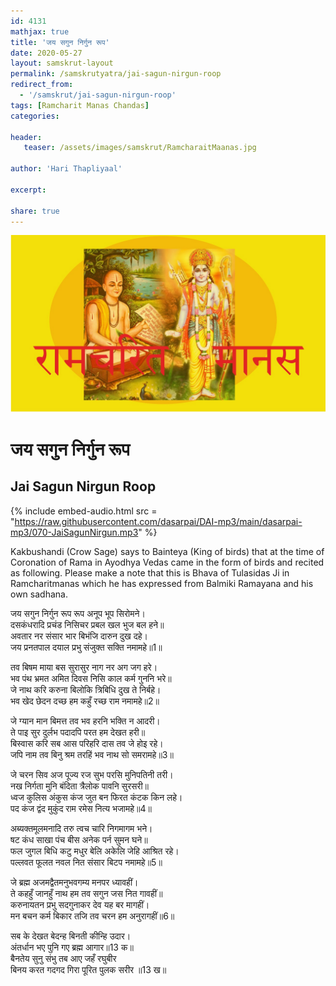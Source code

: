 ```yaml
---    
id: 4131    
mathjax: true    
title: 'जय सगुन निर्गुन रूप'    
date: 2020-05-27    
layout: samskrut-layout 
permalink: /samskrutyatra/jai-sagun-nirgun-roop
redirect_from: 
  - '/samskrut/jai-sagun-nirgun-roop'
tags: [Ramcharit Manas Chandas]    
categories:    
    
header:    
   teaser: /assets/images/samskrut/RamcharaitMaanas.jpg    
    
author: 'Hari Thapliyaal'    
    
excerpt:    
    
share: true    
---    
```

    
![](/assets/images/samskrut/RamcharaitMaanas.jpg)    
    
# जय सगुन निर्गुन रूप    
## Jai Sagun Nirgun Roop    
    
{% include embed-audio.html src = "https://raw.githubusercontent.com/dasarpai/DAI-mp3/main/dasarpai-mp3/070-JaiSagunNirgun.mp3" %}     
    
    
Kakbushandi (Crow Sage) says to Bainteya (King of birds) that at the time of Coronation of Rama in Ayodhya Vedas came in the form of birds and recited as following. Please make a note that this is Bhava of Tulasidas Ji in Ramcharitmanas which he has expressed from Balmiki Ramayana and his own sadhana.    
    
जय सगुन निर्गुन रूप रूप अनूप भूप सिरोमने।    
दसकंधरादि प्रचंड निसिचर प्रबल खल भुज बल हने॥    
अवतार नर संसार भार बिभंजि दारुन दुख दहे।    
जय प्रनतपाल दयाल प्रभु संजुक्त सक्ति नमामहे॥1॥    
    
तव बिषम माया बस सुरासुर नाग नर अग जग हरे।    
भव पंथ भ्रमत अमित दिवस निसि काल कर्म गुननि भरे॥    
जे नाथ करि करुना बिलोकि त्रिबिधि दुख ते निर्बहे।    
भव खेद छेदन दच्छ हम कहुँ रच्छ राम नमामहे॥2॥    
    
जे ग्यान मान बिमत्त तव भव हरनि भक्ति न आदरी।    
ते पाइ सुर दुर्लभ पदादपि परत हम देखत हरी॥    
बिस्वास करि सब आस परिहरि दास तव जे होइ रहे।    
जपि नाम तव बिनु श्रम तरहिं भव नाथ सो समरामहे॥3॥    
    
जे चरन सिव अज पूज्य रज सुभ परसि मुनिपतिनी तरी।    
नख निर्गता मुनि बंदिता त्रैलोक पावनि सुरसरी॥    
ध्वज कुलिस अंकुस कंज जुत बन फिरत कंटक किन लहे।    
पद कंज द्वंद मुकुंद राम रमेस नित्य भजामहे॥4॥    
    
अब्यक्तमूलमनादि तरु त्वच चारि निगमागम भने।    
षट कंध साखा पंच बीस अनेक पर्न सुमन घने॥    
फल जुगल बिधि कटु मधुर बेलि अकेलि जेहि आश्रित रहे।    
पल्लवत फूलत नवल नित संसार बिटप नमामहे॥5॥    
    
जे ब्रह्म अजमद्वैतमनुभवगम्य मनपर ध्यावहीं।    
ते कहहुँ जानहुँ नाथ हम तव सगुन जस नित गावहीं॥    
करुनायतन प्रभु सदगुनाकर देव यह बर मागहीं।    
मन बचन कर्म बिकार तजि तव चरन हम अनुरागहीं॥6॥    
    
सब के देखत बेदन्ह बिनती कीन्हि उदार।    
अंतर्धान भए पुनि गए ब्रह्म आगार॥13 क॥    
बैनतेय सुनु संभु तब आए जहँ रघुबीर    
बिनय करत गदगद गिरा पूरित पुलक सरीर ॥13 ख॥    
    
